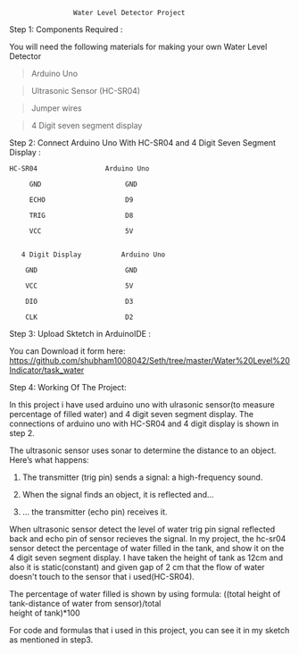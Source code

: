 					﻿Water Level Detector Project

Step 1: Components Required :
	
You will need the following materials for making your own Water Level Detector

>Arduino Uno

>Ultrasonic Sensor (HC-SR04)

>Jumper wires

>4 Digit seven segment display

Step 2:  Connect Arduino Uno With HC-SR04 and 4 Digit Seven Segment Display : 

	HC-SR04                 Arduino Uno
         
	     GND	                 GND
         
         ECHO                    D9

         TRIG                    D8

         VCC                     5V


       4 Digit Display          Arduino Uno

        GND                      GND

        VCC                      5V

        DIO                      D3

        CLK                      D2


Step 3: Upload Sktetch in ArduinoIDE :
 
You can Download it form here: https://github.com/shubham1008042/Seth/tree/master/Water%20Level%20Indicator/task_water

Step 4: Working Of The Project:

In this project i have used arduino uno with ulrasonic sensor(to measure percentage of filled water) and 4 digit seven segment display. The connections of arduino uno with HC-SR04 and 4 digit display is shown in step 2.

The ultrasonic sensor uses sonar to determine the distance to an object. Here’s what happens:
1. The transmitter (trig pin) sends a signal: a high-frequency sound. 

2. When the signal finds an object, it is reflected and… 

3. … the transmitter (echo pin) receives it. 

When ultrasonic sensor detect the level of water trig pin signal reflected back and echo pin of sensor recieves the signal. In my project, the hc-sr04 sensor detect the percentage of water filled in the tank, and show it on the 4 digit seven segment display.
I have taken the  height of tank as 12cm and also it is static(constant) and given gap of 2 cm that the flow of water doesn't touch to the sensor that i used(HC-SR04).

The percentage of water filled is shown by using formula:
                          ((total height of tank-distance of water from sensor)/total   
                                                                                  height of tank)*100
										  
										  
 For code and formulas that i used in this project, you can see it in my sketch as mentioned in step3.


